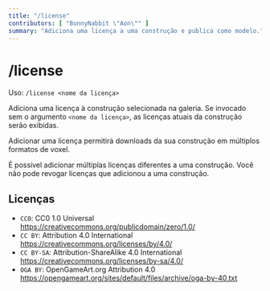 ```yaml
---
title: "/license"
contributors: [ "BunnyNabbit \"Aon\"" ]
summary: "Adiciona uma licença a uma construção e publica como modelo."
---
```


# /license

Uso: `/license <nome da licença>`

Adiciona uma licença à construção selecionada na galeria. Se invocado sem o argumento `<nome da licença>`, as licenças atuais da construção serão exibidas.

Adicionar uma licença permitirá downloads da sua construção em múltiplos formatos de voxel.

É possível adicionar múltiplas licenças diferentes a uma construção. Você não pode revogar licenças que adicionou a uma construção.

## Licenças

- `CC0`: CC0 1.0 Universal https://creativecommons.org/publicdomain/zero/1.0/
- `CC BY`: Attribution 4.0 International https://creativecommons.org/licenses/by/4.0/
- `CC BY-SA`: Attribution-ShareAlike 4.0 International https://creativecommons.org/licenses/by-sa/4.0/
- `OGA BY`: OpenGameArt.org Attribution 4.0 https://opengameart.org/sites/default/files/archive/oga-by-40.txt
